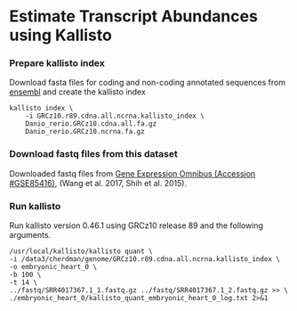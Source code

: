 
# Estimate Transcript Abundances using Kallisto

### Prepare kallisto index

Download fasta files for coding and non-coding annotated sequences from [ensembl](http://www.ensembl.org/info/data/ftp/index.html) and create the kallisto index

```
kallisto index \
    -i GRCz10.r89.cdna.all.ncrna.kallisto_index \
    Danio_rerio.GRCz10.cdna.all.fa.gz
    Danio_rerio.GRCz10.ncrna.fa.gz
```
### Download fastq files from this dataset

Downloaded fastq files from [Gene Expression Omnibus (Accession #GSE85416)](https://www.ncbi.nlm.nih.gov/geo/query/acc.cgi?acc=GSE85416), (Wang et al. 2017, Shih et al. 2015).

### Run kallisto

Run kallisto version 0.46.1 using GRCz10 release 89 and the following arguments.

```
/usr/local/kallisto/kallisto quant \
-i /data3/cherdman/genome/GRCz10.r89.cdna.all.ncrna.kallisto_index \
-o embryonic_heart_0 \
-b 100 \
-t 14 \
../fastq/SRR4017367.1_1.fastq.gz ../fastq/SRR4017367.1_2.fastq.gz >> \ ./embryonic_heart_0/kallisto_quant_embryonic_heart_0_log.txt 2>&1
```
